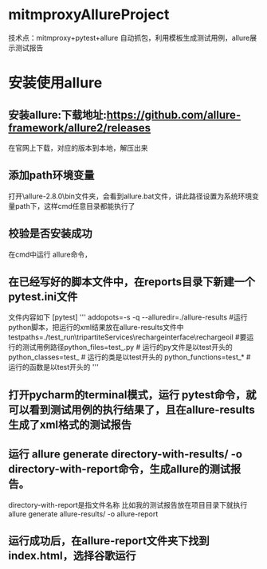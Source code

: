 # mitmproxyAllureProject
技术点：mitmproxy+pytest+allure
自动抓包，利用模板生成测试用例，allure展示测试报告
# 安装使用allure

## 安装allure:下载地址:https://github.com/allure-framework/allure2/releases

在官网上下载，对应的版本到本地，解压出来

## 添加path环境变量
打开\allure-2.8.0\bin文件夹，会看到allure.bat文件，讲此路径设置为系统环境变量path下，这样cmd任意目录都能执行了


## 校验是否安装成功
在cmd中运行 allure命令，
## 在已经写好的脚本文件中，在reports目录下新建一个pytest.ini文件

文件内容如下
[pytest]
'''
addopots=-s -q --alluredir=./allure-results #运行python脚本，把运行的xml结果放在allure-results文件中testpaths=./test_run\tripartiteServices\rechargeinterface\rechargeoil #要运行的测试用例路径python_files=test_.py # 运行的py文件是以test开头的
python_classes=test_ # 运行的类是以test开头的
python_functions=test_* # 运行的函数是以test开头的
'''
## 打开pycharm的terminal模式，运行 pytest命令，就可以看到测试用例的执行结果了，且在allure-results生成了xml格式的测试报告
## 运行 allure generate directory-with-results/ -o directory-with-report命令，生成allure的测试报告。
directory-with-report是指文件名称
比如我的测试报告放在项目目录下就执行 allure generate allure-results/ -o allure-report
## 运行成功后，在allure-report文件夹下找到index.html，选择谷歌运行


